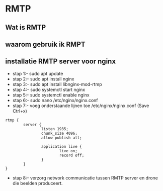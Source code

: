 # RMTP

## Wat is RMTP

## waarom gebruik ik RMPT

## installatie RMTP server voor nginx

* stap 1:- sudo apt update
* stap 2:- sudo apt install nginx
* stap 3:- sudo apt install libnginx-mod-rtmp
* stap 4:- sudo systemctl start nginx
* stap 5:- sudo systemctl enable nginx
* stap 6:- sudo nano /etc/nginx/nginx.conf 
* stap 7:- voeg onderstaande lijnen toe /etc/nginx/nginx.conf (Save Ctrl+x)
```
rtmp {
        server {
                listen 1935;
                chunk_size 4096;
                allow publish all;

                application live {
                        live on;
                        record off;
                }
        }
}
```
* stap 8:- verzorg network communicatie tussen RMTP server en drone die beelden produceert.